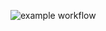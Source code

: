 ![example workflow](https://github.com/jedrzejwlodarczyk/bank-zbozowy-mvn/actions/workflows/ci.yml/badge.svg)
